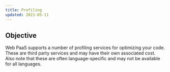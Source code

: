 ```yaml
---
title: Profiling
updated: 2021-05-11
---
```





## Objective  

Web PaaS supports a number of profiling services for optimizing your code.  These are third party services and may have their own associated cost.  Also note that these are often language-specific and may not be available for all languages.
